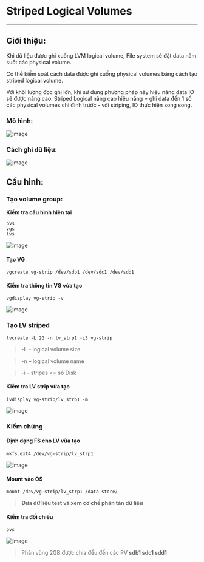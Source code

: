 # Striped Logical Volumes
---
## Giới thiệu:
Khi dữ liệu được ghi xuống LVM logical volume, File system sẽ đặt data nằm suốt các physical volume.

Có thể kiếm soát cách data được ghi xuống physical volumes băng cách tạo striped logical volume.

Với khối lượng đọc ghi lớn, khi sử dụng phương pháp này hiệu năng data IO sẽ được nâng cao.
Striped Logical nâng cao hiệu năng = ghi data đến 1 số các physical volumes chỉ đinh trước - với striping, IO thực hiện song song.

### Mô hình:
![image](https://github.com/user-attachments/assets/6cabaa69-9598-4f05-8d2c-2ddb02af2172)

### Cách ghi dữ liệu:
![image](https://github.com/user-attachments/assets/1cda8ed2-2a0f-41d2-b305-8e809d5d1dee)

## Cấu hình:
### Tạo volume group:
__Kiểm tra cấu hình hiện tại__
```
pvs
vgs
lvs
```
![image](https://github.com/user-attachments/assets/724c728c-06a0-4e5d-8e72-bf96eb164749)

#### Tạo VG
```
vgcreate vg-strip /dev/sdb1 /dev/sdc1 /dev/sdd1
```
#### Kiểm tra thông tin VG vừa tạo
```
vgdisplay vg-strip -v
```
![image](https://github.com/user-attachments/assets/eb231b93-c1a6-473b-99c0-6c924d2377b6)

### Tạo LV striped
```
lvcreate -L 2G -n lv_strp1 -i3 vg-strip
```
> -L – logical volume size

> -n – logical volume name

> -i – stripes <= số Disk

#### Kiểm tra LV strip vừa tạo
```
lvdisplay vg-strip/lv_strp1 -m
```
![image](https://github.com/user-attachments/assets/397fb3f5-6494-42ad-b5c6-783258910a03)

### Kiểm chứng
#### Định dạng FS cho LV vừa tạo
```
mkfs.ext4 /dev/vg-strip/lv_strp1
```
![image](https://github.com/user-attachments/assets/f6578466-928d-4e28-926a-3b9a92f3e1e8)

#### Mount vào OS
```
mount /dev/vg-strip/lv_strp1 /data-store/
```
> __Đưa dữ liệu test và xem cơ chế phân tán dữ liệu__

#### Kiểm tra đối chiếu
```
pvs
```
![image](https://github.com/user-attachments/assets/7dc87c1f-cf95-4235-b6d4-65a0f95163a7)

> Phân vùng 2GB được chia đều đến các PV __sdb1 sdc1 sdd1__
